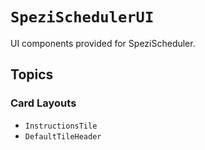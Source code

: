 # ``SpeziSchedulerUI``

<!--

This source file is part of the Stanford Spezi open-source project

SPDX-FileCopyrightText: 2024 Stanford University and the project authors (see CONTRIBUTORS.md)

SPDX-License-Identifier: MIT

-->

UI components provided for SpeziScheduler.


## Topics

### Card Layouts

- ``InstructionsTile``
- ``DefaultTileHeader``
